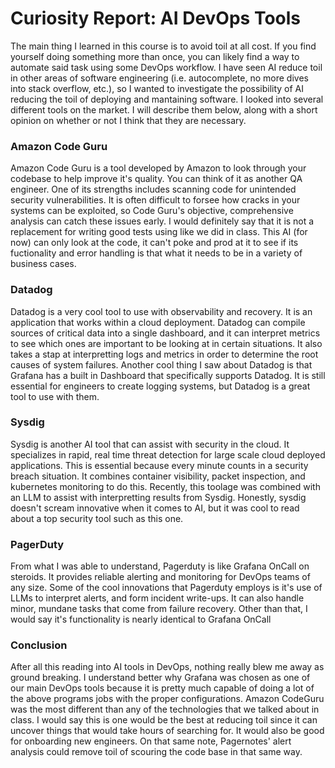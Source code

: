 # Curiosity Report: AI DevOps Tools

The main thing I learned in this course is to avoid toil at all cost. If you find yourself doing something more than once, you can likely find a way to automate said task using some DevOps workflow. I have seen AI reduce toil in other areas of software engineering (i.e. autocomplete, no more dives into stack overflow, etc.), so I wanted to investigate the possibility of AI reducing the toil of deploying and mantaining software. I looked into several different tools on the market. I will describe them below, along with a short opinion on whether or not I think that they are necessary.

### Amazon Code Guru

Amazon Code Guru is a tool developed by Amazon to look through your codebase to help improve it's quality. You can think of it as another QA engineer. One of its strengths includes scanning code for unintended security vulnerabilities. It is often difficult to forsee how cracks in your systems can be exploited, so Code Guru's objective, comprehensive analysis can catch these issues early. I would definitely say that it is not a replacement for writing good tests using like we did in class. This AI (for now) can only look at the code, it can't poke and prod at it to see if its fuctionality and error handling is that what it needs to be in a variety of business cases.

### Datadog

Datadog is a very cool tool to use with observability and recovery. It is an application that works within a cloud deployment. Datadog can compile sources of critical data into a single dashboard, and it can interpret metrics to see which ones are important to be looking at in certain situations. It also takes a stap at interpretting logs and metrics in order to determine the root causes of system failures. Another cool thing I saw about Datadog is that Grafana has a built in Dashboard that specifically supports Datadog. It is still essential for engineers to create logging systems, but Datadog is a great tool to use with them.

### Sysdig

Sysdig is another AI tool that can assist with security in the cloud. It specializes in rapid, real time threat detection for large scale cloud deployed applications. This is essential because every minute counts in a security breach situation. It combines container visibility, packet inspection, and kubernetes monitoring to do this. Recently, this toolage was combined with an LLM to assist with interpretting results from Sysdig. Honestly, sysdig doesn't scream innovative when it comes to AI, but it was cool to read about a top security tool such as this one.

### PagerDuty

From what I was able to understand, Pagerduty is like Grafana OnCall on steroids. It provides reliable alerting and monitoring for DevOps teams of any size. Some of the cool innovations that Pagerduty employs is it's use of LLMs to interpret alerts, and form incident write-ups. It can also handle minor, mundane tasks that come from failure recovery. Other than that, I would say it's functionality is nearly identical to Grafana OnCall

### Conclusion

After all this reading into AI tools in DevOps, nothing really blew me away as ground breaking. I understand better why Grafana was chosen as one of our main DevOps tools because it is pretty much capable of doing a lot of the above programs jobs with the proper configurations. Amazon CodeGuru was the most different than any of the technologies that we talked about in class. I would say this is one would be the best at reducing toil since it can uncover things that would take hours of searching for. It would also be good for onboarding new engineers. On that same note, Pagernotes' alert analysis could remove toil of scouring the code base in that same way.